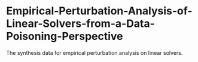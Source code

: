 # Empirical-Perturbation-Analysis-of-Linear-Solvers-from-a-Data-Poisoning-Perspective
The synthesis data for empirical perturbation analysis on linear solvers. 
